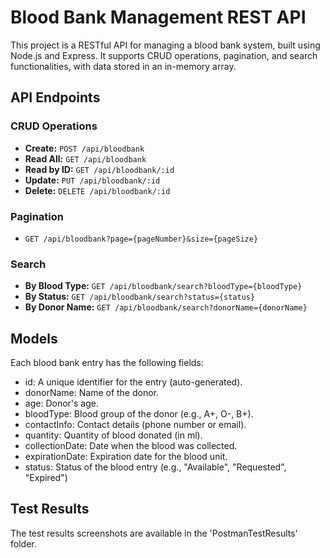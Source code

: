 # Blood Bank Management REST API

This project is a RESTful API for managing a blood bank system, built using Node.js and Express. It supports CRUD operations, pagination, and search functionalities, with data stored in an in-memory array.

## API Endpoints

### **CRUD Operations**
- **Create:** `POST /api/bloodbank`
- **Read All:** `GET /api/bloodbank`
- **Read by ID:** `GET /api/bloodbank/:id`
- **Update:** `PUT /api/bloodbank/:id`
- **Delete:** `DELETE /api/bloodbank/:id`

### **Pagination**
- `GET /api/bloodbank?page={pageNumber}&size={pageSize}`

### **Search**
- **By Blood Type:** `GET /api/bloodbank/search?bloodType={bloodType}`
- **By Status:** `GET /api/bloodbank/search?status={status}`
- **By Donor Name:** `GET /api/bloodbank/search?donorName={donorName}`

## Models
Each blood bank entry has the following fields:
- id: A unique identifier for the entry (auto-generated).
- donorName: Name of the donor.
- age: Donor's age.
- bloodType: Blood group of the donor (e.g., A+, O-, B+).
- contactInfo: Contact details (phone number or email).
- quantity: Quantity of blood donated (in ml).
- collectionDate: Date when the blood was collected.
- expirationDate: Expiration date for the blood unit.
- status: Status of the blood entry (e.g., "Available", "Requested", "Expired")

## Test Results

The test results screenshots are available in the 'PostmanTestResults' folder.